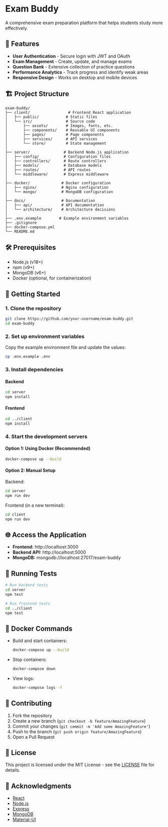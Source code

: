 # Exam Buddy

A comprehensive exam preparation platform that helps students study more effectively.

## 🚀 Features

- **User Authentication** - Secure login with JWT and OAuth
- **Exam Management** - Create, update, and manage exams
- **Question Bank** - Extensive collection of practice questions
- **Performance Analytics** - Track progress and identify weak areas
- **Responsive Design** - Works on desktop and mobile devices

## 🏗️ Project Structure

```
exam-buddy/
├── client/                 # Frontend React application
│   ├── public/            # Static files
│   └── src/               # Source code
│       ├── assets/        # Images, fonts, etc.
│       ├── components/    # Reusable UI components
│       ├── pages/         # Page components
│       ├── services/      # API services
│       └── store/         # State management
│
├── server/               # Backend Node.js application
│   ├── config/           # Configuration files
│   ├── controllers/      # Route controllers
│   ├── models/           # Database models
│   ├── routes/           # API routes
│   └── middleware/       # Express middleware
│
├── docker/              # Docker configuration
│   ├── nginx/           # Nginx configuration
│   └── mongo/           # MongoDB configuration
│
├── docs/                # Documentation
│   ├── api/             # API documentation
│   └── architecture/    # Architecture decisions
│
├── .env.example        # Example environment variables
├── .gitignore
├── docker-compose.yml
└── README.md
```

## 🛠️ Prerequisites

- Node.js (v18+)
- npm (v9+)
- MongoDB (v6+)
- Docker (optional, for containerization)

## 🚀 Getting Started

### 1. Clone the repository

```bash
git clone https://github.com/your-username/exam-buddy.git
cd exam-buddy
```

### 2. Set up environment variables

Copy the example environment file and update the values:

```bash
cp .env.example .env
```

### 3. Install dependencies

#### Backend

```bash
cd server
npm install
```

#### Frontend

```bash
cd ../client
npm install
```

### 4. Start the development servers

#### Option 1: Using Docker (Recommended)

```bash
docker-compose up --build
```

#### Option 2: Manual Setup

Backend:
```bash
cd server
npm run dev
```

Frontend (in a new terminal):
```bash
cd client
npm run dev
```

## 🌐 Access the Application

- **Frontend:** http://localhost:3000
- **Backend API:** http://localhost:5000
- **MongoDB:** mongodb://localhost:27017/exam-buddy

## 🧪 Running Tests

```bash
# Run backend tests
cd server
npm test

# Run frontend tests
cd ../client
npm test
```

## 🐳 Docker Commands

- Build and start containers:
  ```bash
  docker-compose up --build
  ```

- Stop containers:
  ```bash
  docker-compose down
  ```

- View logs:
  ```bash
  docker-compose logs -f
  ```

## 🤝 Contributing

1. Fork the repository
2. Create a new branch (`git checkout -b feature/AmazingFeature`)
3. Commit your changes (`git commit -m 'Add some AmazingFeature'`)
4. Push to the branch (`git push origin feature/AmazingFeature`)
5. Open a Pull Request

## 📄 License

This project is licensed under the MIT License - see the [LICENSE](LICENSE) file for details.

## 🙏 Acknowledgments

- [React](https://reactjs.org/)
- [Node.js](https://nodejs.org/)
- [Express](https://expressjs.com/)
- [MongoDB](https://www.mongodb.com/)
- [Material-UI](https://mui.com/)
